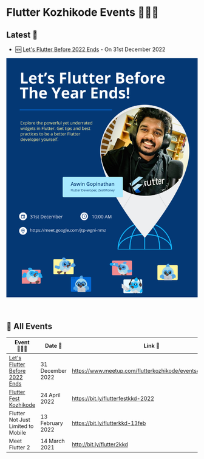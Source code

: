 # Flutter Kozhikode Events 👨🏻‍💻

## Latest 📣

- 🆕 [Let's Flutter Before 2022 Ends](./Let's%20Flutter%20Before%202022%20Ends/) - On 31st December 2022 


[<img src="Let's Flutter Before 2022 Ends/assets/Let's Flutter Before The Year Ends.jpg">](Flutter-Fest-2022/README.md)

<br>

## 🦄 All Events

| Event 👨🏻‍💻 | Date 📆 | Link 🔗 | 
| --- | --- | --- |
| [Let's Flutter Before 2022 Ends](./Let's%20Flutter%20Before%202022%20Ends/) | 31 December 2022 | https://www.meetup.com/flutterkozhikode/events/290593188/ | 
| [Flutter Fest Kozhikode](Flutter-Fest-2022/README.md) | 24 April 2022 | https://bit.ly/flutterfestkkd-2022 | 
| Flutter Not Just Limited to Mobile | 13 February 2022 | https://bit.ly/flutterkkd-13feb |
| Meet Flutter 2 | 14 March 2021 | http://bit.ly/flutter2kkd